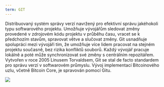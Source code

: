 ```yaml
---
term: GIT
---
```


Distribuovaný systém správy verzí navržený pro efektivní správu jakéhokoli typu softwarového projektu. Umožňuje vývojářům sledovat změny provedené v zdrojovém kódu projektu v průběhu času, vracet se k předchozím stavům, spravovat větve a slučovat změny. Git usnadňuje spolupráci mezi vývojáři tím, že umožňuje více lidem pracovat na stejném projektu současně, bez rizika konfliktů souborů. Každý vývojář pracuje lokálně a poté může synchronizovat své změny s centrálním repozitářem. Vytvořen v roce 2005 Linusem Torvaldsem, Git se stal de facto standardem pro správu verzí v softwarovém průmyslu. Vývoj implementací Bitcoinového uzlu, včetně Bitcoin Core, je spravován pomocí Gitu.

![](../../dictionnaire/assets/47.png)